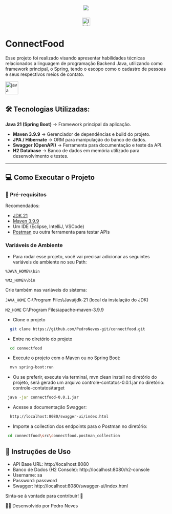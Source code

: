 <div align="center">
<img src="https://sdmntprwestus2.oaiusercontent.com/files/00000000-c0bc-61f8-bc63-b2d7a5f34fb1/raw?se=2025-05-23T01%3A48%3A21Z&sp=r&sv=2024-08-04&sr=b&scid=d3902cb3-e258-56f0-b559-4364df27735b&skoid=ea0c7534-f237-4ccd-b7ea-766c4ed977ad&sktid=a48cca56-e6da-484e-a814-9c849652bcb3&skt=2025-05-22T19%3A18%3A54Z&ske=2025-05-23T19%3A18%3A54Z&sks=b&skv=2024-08-04&sig=HoYZL%2B5qx5TSxmPZqwSaexAstTwi71JFotRaZWGPaWU%3D"/>
</div>

###

<div align="center">
  <a href="https://www.linkedin.com/in/pedro-neves-867001258/" target="_blank">
    <img src="https://img.shields.io/static/v1?message=LinkedIn&logo=linkedin&label=&color=0077B5&logoColor=white&labelColor=&style=for-the-badge" height="25" alt="linkedin logo"  />
  </a>
</div>

###

# ConnectFood 

Esse projeto foi realizado visando apresentar habilidades técnicas relacionados a linguagem de programação Backend Java, utilizando como framework principal, o Spring, tendo o escopo como o cadastro de pessoas e seus respectivos meios de contato.
<div align="left">
  <img src="https://cdn.jsdelivr.net/gh/devicons/devicon/icons/java/java-original.svg" height="40" alt="java logo"  />
  <img width="12" />
</div>

## 🛠 Tecnologias Utilizadas:

**Java 21 (Spring Boot)** → Framework principal da aplicação.  
- **Maven 3.9.9** → Gerenciador de dependências e build do projeto.  
- **JPA / Hibernate** → ORM para manipulação do banco de dados.  
- **Swagger (OpenAPI)** → Ferramenta para documentação e teste da API.  
- **H2 Database** → Banco de dados em memória utilizado para desenvolvimento e testes.  
---

## 💻 Como Executar o Projeto  

### **📌 Pré-requisitos** 

 Recomendados:
- [JDK 21](https://www.oracle.com/br/java/technologies/downloads/#java21)  
- [Maven 3.9.9](https://maven.apache.org/download.cgi)  
- Um IDE (Eclipse, IntelliJ, VSCode)  
- [Postman](https://www.postman.com/downloads/) ou outra ferramenta para testar APIs  

### Variáveis de Ambiente

- Para rodar esse projeto, você vai precisar adicionar as seguintes variáveis de ambiente no seu Path:

`%JAVA_HOME%\bin`

`%M2_HOME%\bin`

Crie também nas variáveis do sistema:

`JAVA_HOME`
C:\Program Files\Java\jdk-21 (local da instalação do JDK)

`M2_HOME`
C:\Program Files\apache-maven-3.9.9

- Clone o projeto

```bash
  git clone https://github.com/PedroNeves-git/connectfood.git
```
- Entre no diretório do projeto

```bash
  cd connectfood
```
- Execute o projeto com o Maven ou no Spring Boot:

```bash
  mvn spring-boot:run
```
- Ou se preferir, execute via terminal, mvn clean install no diretório do projeto, será gerado um arquivo controle-contatos-0.0.1.jar no diretório: controle-contatos\target
```bash
 java -jar connectfood-0.0.1.jar
``` 

- Acesse a documentação Swagger:

```bash
  http://localhost:8080/swagger-ui/index.html
``` 

- Importe a collection dos endpoints para o Postman no diretório:

```bash
 cd connectfood\src\connectfood.postman_collection
``` 



## 📌 Instruções de Uso

- API Base URL: http://localhost:8080
- Banco de Dados (H2 Console): http://localhost:8080/h2-console
- Username: sa
- Password: password
- Swagger:  http://localhost:8080/swagger-ui/index.html

Sinta-se à vontade para contribuir! 🚀

👨‍💻 Desenvolvido por Pedro Neves
